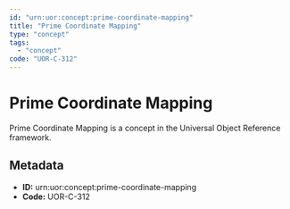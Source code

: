 ```yaml
---
id: "urn:uor:concept:prime-coordinate-mapping"
title: "Prime Coordinate Mapping"
type: "concept"
tags:
  - "concept"
code: "UOR-C-312"
---
```


# Prime Coordinate Mapping

Prime Coordinate Mapping is a concept in the Universal Object Reference framework.

## Metadata

- **ID:** urn:uor:concept:prime-coordinate-mapping
- **Code:** UOR-C-312
